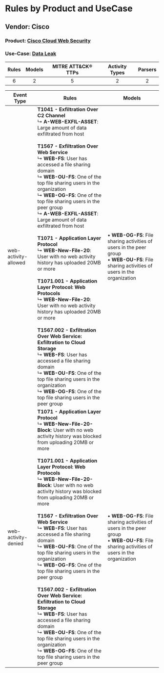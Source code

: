 Rules by Product and UseCase
============================
Vendor: Cisco
-------------
### Product: [Cisco Cloud Web Security](../ds_cisco_cisco_cloud_web_security.md)
### Use-Case: [Data Leak](../../../../UseCases/uc_data_leak.md)

| Rules | Models | MITRE ATT&CK® TTPs | Activity Types | Parsers |
|:-----:|:------:|:------------------:|:--------------:|:-------:|
|   6   |   2    |         5          |       2        |    2    |

| Event Type    | Rules    | Models    |
| ---- | ---- | ---- |
| web-activity-allowed | <b>T1041 - Exfiltration Over C2 Channel</b><br> ↳ <b>A-WEB-EXFIL-ASSET</b>: Large amount of data exfiltrated from host<br><br><b>T1567 - Exfiltration Over Web Service</b><br> ↳ <b>WEB-FS</b>: User has accessed a file sharing domain<br> ↳ <b>WEB-OU-FS</b>: One of the top file sharing users in the organization<br> ↳ <b>WEB-OG-FS</b>: One of the top file sharing users in the peer group<br> ↳ <b>A-WEB-EXFIL-ASSET</b>: Large amount of data exfiltrated from host<br><br><b>T1071 - Application Layer Protocol</b><br> ↳ <b>WEB-New-File-20</b>: User with no web activity history has uploaded 20MB or more<br><br><b>T1071.001 - Application Layer Protocol: Web Protocols</b><br> ↳ <b>WEB-New-File-20</b>: User with no web activity history has uploaded 20MB or more<br><br><b>T1567.002 - Exfiltration Over Web Service: Exfiltration to Cloud Storage</b><br> ↳ <b>WEB-FS</b>: User has accessed a file sharing domain<br> ↳ <b>WEB-OU-FS</b>: One of the top file sharing users in the organization<br> ↳ <b>WEB-OG-FS</b>: One of the top file sharing users in the peer group |  • <b>WEB-OG-FS</b>: File sharing activities of users in the peer group<br> • <b>WEB-OU-FS</b>: File sharing activities of users in the organization |
| web-activity-denied  | <b>T1071 - Application Layer Protocol</b><br> ↳ <b>WEB-New-File-20-Block</b>: User with no web activity history was blocked from uploading 20MB or more<br><br><b>T1071.001 - Application Layer Protocol: Web Protocols</b><br> ↳ <b>WEB-New-File-20-Block</b>: User with no web activity history was blocked from uploading 20MB or more<br><br><b>T1567 - Exfiltration Over Web Service</b><br> ↳ <b>WEB-FS</b>: User has accessed a file sharing domain<br> ↳ <b>WEB-OU-FS</b>: One of the top file sharing users in the organization<br> ↳ <b>WEB-OG-FS</b>: One of the top file sharing users in the peer group<br><br><b>T1567.002 - Exfiltration Over Web Service: Exfiltration to Cloud Storage</b><br> ↳ <b>WEB-FS</b>: User has accessed a file sharing domain<br> ↳ <b>WEB-OU-FS</b>: One of the top file sharing users in the organization<br> ↳ <b>WEB-OG-FS</b>: One of the top file sharing users in the peer group    |  • <b>WEB-OG-FS</b>: File sharing activities of users in the peer group<br> • <b>WEB-OU-FS</b>: File sharing activities of users in the organization |